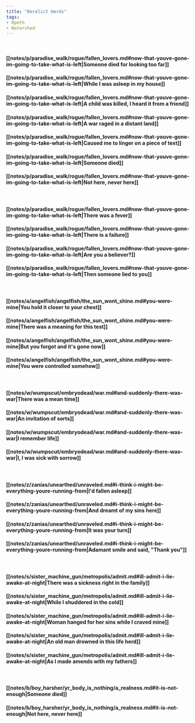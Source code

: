 ```yaml
---
title: "Derelict Herds"
tags:
- Opeth
- Watershed
---
```

&nbsp;
#### [[notes/p/paradise_walk/rogue/fallen_lovers.md#now-that-youve-gone-im-going-to-take-what-is-left|Someone died for looking too far]]
#### [[notes/p/paradise_walk/rogue/fallen_lovers.md#now-that-youve-gone-im-going-to-take-what-is-left|While I was asleep in my house]]
#### [[notes/p/paradise_walk/rogue/fallen_lovers.md#now-that-youve-gone-im-going-to-take-what-is-left|A child was killed, I heard it from a friend]]
#### [[notes/p/paradise_walk/rogue/fallen_lovers.md#now-that-youve-gone-im-going-to-take-what-is-left|A war raged in a distant land]]
#### [[notes/p/paradise_walk/rogue/fallen_lovers.md#now-that-youve-gone-im-going-to-take-what-is-left|Caused me to linger on a piece of text]]
#### [[notes/p/paradise_walk/rogue/fallen_lovers.md#now-that-youve-gone-im-going-to-take-what-is-left|Someone died]]
#### [[notes/p/paradise_walk/rogue/fallen_lovers.md#now-that-youve-gone-im-going-to-take-what-is-left|Not here, never here]]
&nbsp;
#### [[notes/p/paradise_walk/rogue/fallen_lovers.md#now-that-youve-gone-im-going-to-take-what-is-left|There was a fever]]
#### [[notes/p/paradise_walk/rogue/fallen_lovers.md#now-that-youve-gone-im-going-to-take-what-is-left|There is a failure]]
#### [[notes/p/paradise_walk/rogue/fallen_lovers.md#now-that-youve-gone-im-going-to-take-what-is-left|Are you a believer?]]
#### [[notes/p/paradise_walk/rogue/fallen_lovers.md#now-that-youve-gone-im-going-to-take-what-is-left|Then someone lied to you]]
&nbsp;
#### [[notes/a/angelfish/angelfish/the_sun_wont_shine.md#you-were-mine|You hold it closer to your chest]]
#### [[notes/a/angelfish/angelfish/the_sun_wont_shine.md#you-were-mine|There was a meaning for this test]]
#### [[notes/a/angelfish/angelfish/the_sun_wont_shine.md#you-were-mine|But you forgot and it's gone now]]
#### [[notes/a/angelfish/angelfish/the_sun_wont_shine.md#you-were-mine|You were controlled somehow]]
&nbsp;
#### [[notes/w/wumpscut/embryodead/war.md#and-suddenly-there-was-war|There was a mean time]]
#### [[notes/w/wumpscut/embryodead/war.md#and-suddenly-there-was-war|An invitation of sorts]]
#### [[notes/w/wumpscut/embryodead/war.md#and-suddenly-there-was-war|I remember life]]
#### [[notes/w/wumpscut/embryodead/war.md#and-suddenly-there-was-war|I, I was sick with sorrow]]
&nbsp;
#### [[notes/z/zanias/unearthed/unraveled.md#i-think-i-might-be-everything-youre-running-from|I'd fallen asleep]]
#### [[notes/z/zanias/unearthed/unraveled.md#i-think-i-might-be-everything-youre-running-from|And dreamt of my sins here]]
#### [[notes/z/zanias/unearthed/unraveled.md#i-think-i-might-be-everything-youre-running-from|It was your turn]]
#### [[notes/z/zanias/unearthed/unraveled.md#i-think-i-might-be-everything-youre-running-from|Adamant smile and said, "Thank you"]]
&nbsp;
#### [[notes/s/sister_machine_gun/metropolis/admit.md#ill-admit-i-lie-awake-at-night|There was a sickness right in the family]]
#### [[notes/s/sister_machine_gun/metropolis/admit.md#ill-admit-i-lie-awake-at-night|While I shuddered in the cold]]
#### [[notes/s/sister_machine_gun/metropolis/admit.md#ill-admit-i-lie-awake-at-night|Woman hanged for her sins while I craved mine]]
#### [[notes/s/sister_machine_gun/metropolis/admit.md#ill-admit-i-lie-awake-at-night|An old man drowned in this life herd]]
#### [[notes/s/sister_machine_gun/metropolis/admit.md#ill-admit-i-lie-awake-at-night|As I made amends with my fathers]]
&nbsp;
#### [[notes/b/boy_harsher/yr_body_is_nothing/a_realness.md#it-is-not-enough|Someone died]]
#### [[notes/b/boy_harsher/yr_body_is_nothing/a_realness.md#it-is-not-enough|Not here, never here]]
